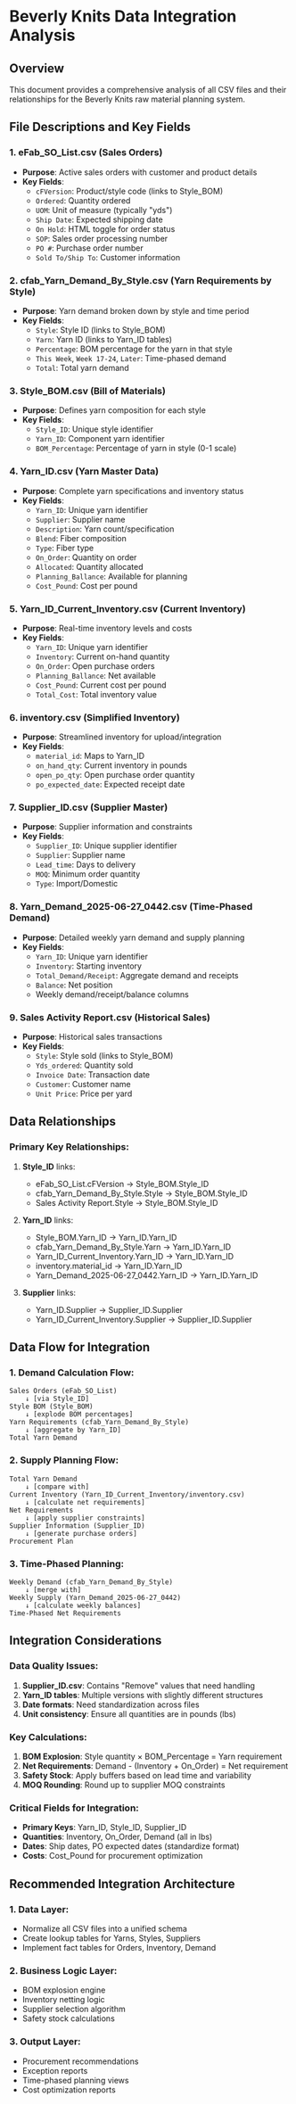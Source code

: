 # Beverly Knits Data Integration Analysis

## Overview
This document provides a comprehensive analysis of all CSV files and their relationships for the Beverly Knits raw material planning system.

## File Descriptions and Key Fields

### 1. eFab_SO_List.csv (Sales Orders)
- **Purpose**: Active sales orders with customer and product details
- **Key Fields**:
  - `cFVersion`: Product/style code (links to Style_BOM)
  - `Ordered`: Quantity ordered
  - `UOM`: Unit of measure (typically "yds")
  - `Ship Date`: Expected shipping date
  - `On Hold`: HTML toggle for order status
  - `SOP`: Sales order processing number
  - `PO #`: Purchase order number
  - `Sold To/Ship To`: Customer information

### 2. cfab_Yarn_Demand_By_Style.csv (Yarn Requirements by Style)
- **Purpose**: Yarn demand broken down by style and time period
- **Key Fields**:
  - `Style`: Style ID (links to Style_BOM)
  - `Yarn`: Yarn ID (links to Yarn_ID tables)
  - `Percentage`: BOM percentage for the yarn in that style
  - `This Week`, `Week 17-24`, `Later`: Time-phased demand
  - `Total`: Total yarn demand

### 3. Style_BOM.csv (Bill of Materials)
- **Purpose**: Defines yarn composition for each style
- **Key Fields**:
  - `Style_ID`: Unique style identifier
  - `Yarn_ID`: Component yarn identifier
  - `BOM_Percentage`: Percentage of yarn in style (0-1 scale)

### 4. Yarn_ID.csv (Yarn Master Data)
- **Purpose**: Complete yarn specifications and inventory status
- **Key Fields**:
  - `Yarn_ID`: Unique yarn identifier
  - `Supplier`: Supplier name
  - `Description`: Yarn count/specification
  - `Blend`: Fiber composition
  - `Type`: Fiber type
  - `On_Order`: Quantity on order
  - `Allocated`: Quantity allocated
  - `Planning_Ballance`: Available for planning
  - `Cost_Pound`: Cost per pound

### 5. Yarn_ID_Current_Inventory.csv (Current Inventory)
- **Purpose**: Real-time inventory levels and costs
- **Key Fields**:
  - `Yarn_ID`: Unique yarn identifier
  - `Inventory`: Current on-hand quantity
  - `On_Order`: Open purchase orders
  - `Planning_Ballance`: Net available
  - `Cost_Pound`: Current cost per pound
  - `Total_Cost`: Total inventory value

### 6. inventory.csv (Simplified Inventory)
- **Purpose**: Streamlined inventory for upload/integration
- **Key Fields**:
  - `material_id`: Maps to Yarn_ID
  - `on_hand_qty`: Current inventory in pounds
  - `open_po_qty`: Open purchase order quantity
  - `po_expected_date`: Expected receipt date

### 7. Supplier_ID.csv (Supplier Master)
- **Purpose**: Supplier information and constraints
- **Key Fields**:
  - `Supplier_ID`: Unique supplier identifier
  - `Supplier`: Supplier name
  - `Lead_time`: Days to delivery
  - `MOQ`: Minimum order quantity
  - `Type`: Import/Domestic

### 8. Yarn_Demand_2025-06-27_0442.csv (Time-Phased Demand)
- **Purpose**: Detailed weekly yarn demand and supply planning
- **Key Fields**:
  - `Yarn_ID`: Unique yarn identifier
  - `Inventory`: Starting inventory
  - `Total_Demand/Receipt`: Aggregate demand and receipts
  - `Balance`: Net position
  - Weekly demand/receipt/balance columns

### 9. Sales Activity Report.csv (Historical Sales)
- **Purpose**: Historical sales transactions
- **Key Fields**:
  - `Style`: Style sold (links to Style_BOM)
  - `Yds_ordered`: Quantity sold
  - `Invoice Date`: Transaction date
  - `Customer`: Customer name
  - `Unit Price`: Price per yard

## Data Relationships

### Primary Key Relationships:
1. **Style_ID** links:
   - eFab_SO_List.cFVersion → Style_BOM.Style_ID
   - cfab_Yarn_Demand_By_Style.Style → Style_BOM.Style_ID
   - Sales Activity Report.Style → Style_BOM.Style_ID

2. **Yarn_ID** links:
   - Style_BOM.Yarn_ID → Yarn_ID.Yarn_ID
   - cfab_Yarn_Demand_By_Style.Yarn → Yarn_ID.Yarn_ID
   - Yarn_ID_Current_Inventory.Yarn_ID → Yarn_ID.Yarn_ID
   - inventory.material_id → Yarn_ID.Yarn_ID
   - Yarn_Demand_2025-06-27_0442.Yarn_ID → Yarn_ID.Yarn_ID

3. **Supplier** links:
   - Yarn_ID.Supplier → Supplier_ID.Supplier
   - Yarn_ID_Current_Inventory.Supplier → Supplier_ID.Supplier

## Data Flow for Integration

### 1. Demand Calculation Flow:
```
Sales Orders (eFab_SO_List) 
    ↓ [via Style_ID]
Style BOM (Style_BOM)
    ↓ [explode BOM percentages]
Yarn Requirements (cfab_Yarn_Demand_By_Style)
    ↓ [aggregate by Yarn_ID]
Total Yarn Demand
```

### 2. Supply Planning Flow:
```
Total Yarn Demand
    ↓ [compare with]
Current Inventory (Yarn_ID_Current_Inventory/inventory.csv)
    ↓ [calculate net requirements]
Net Requirements
    ↓ [apply supplier constraints]
Supplier Information (Supplier_ID)
    ↓ [generate purchase orders]
Procurement Plan
```

### 3. Time-Phased Planning:
```
Weekly Demand (cfab_Yarn_Demand_By_Style)
    ↓ [merge with]
Weekly Supply (Yarn_Demand_2025-06-27_0442)
    ↓ [calculate weekly balances]
Time-Phased Net Requirements
```

## Integration Considerations

### Data Quality Issues:
1. **Supplier_ID.csv**: Contains "Remove" values that need handling
2. **Yarn_ID tables**: Multiple versions with slightly different structures
3. **Date formats**: Need standardization across files
4. **Unit consistency**: Ensure all quantities are in pounds (lbs)

### Key Calculations:
1. **BOM Explosion**: Style quantity × BOM_Percentage = Yarn requirement
2. **Net Requirements**: Demand - (Inventory + On_Order) = Net requirement
3. **Safety Stock**: Apply buffers based on lead time and variability
4. **MOQ Rounding**: Round up to supplier MOQ constraints

### Critical Fields for Integration:
- **Primary Keys**: Yarn_ID, Style_ID, Supplier_ID
- **Quantities**: Inventory, On_Order, Demand (all in lbs)
- **Dates**: Ship dates, PO expected dates (standardize format)
- **Costs**: Cost_Pound for procurement optimization

## Recommended Integration Architecture

### 1. Data Layer:
- Normalize all CSV files into a unified schema
- Create lookup tables for Yarns, Styles, Suppliers
- Implement fact tables for Orders, Inventory, Demand

### 2. Business Logic Layer:
- BOM explosion engine
- Inventory netting logic
- Supplier selection algorithm
- Safety stock calculations

### 3. Output Layer:
- Procurement recommendations
- Exception reports
- Time-phased planning views
- Cost optimization reports